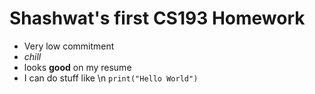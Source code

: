 # Shashwat's first CS193 Homework
- Very low commitment
- *chill*
- looks **good** on my resume
- I can do stuff like \n ```print("Hello World")```
